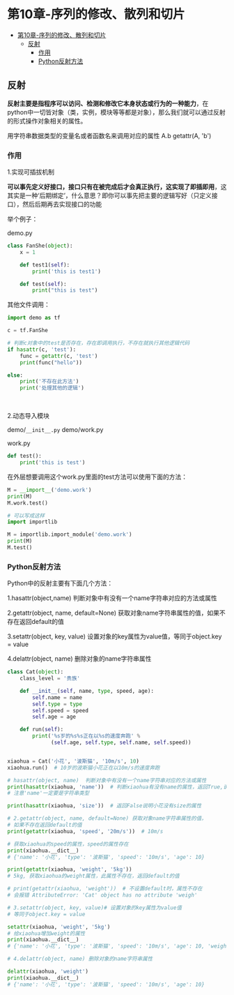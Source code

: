 # 第10章-序列的修改、散列和切片

<!-- TOC -->

- [第10章-序列的修改、散列和切片](#%e7%ac%ac10%e7%ab%a0-%e5%ba%8f%e5%88%97%e7%9a%84%e4%bf%ae%e6%94%b9%e6%95%a3%e5%88%97%e5%92%8c%e5%88%87%e7%89%87)
  - [反射](#%e5%8f%8d%e5%b0%84)
    - [作用](#%e4%bd%9c%e7%94%a8)
    - [Python反射方法](#python%e5%8f%8d%e5%b0%84%e6%96%b9%e6%b3%95)

<!-- /TOC -->


## 反射

**反射主要是指程序可以访问、检测和修改它本身状态或行为的一种能力**，在python中一切皆对象（类，实例，模块等等都是对象），那么我们就可以通过反射的形式操作对象相关的属性。

用字符串数据类型的变量名或者函数名来调用对应的属性
A.b  getattr(A, 'b')


### 作用

1.实现可插拔机制

**可以事先定义好接口，接口只有在被完成后才会真正执行，这实现了即插即用**，这其实是一种‘后期绑定’，什么意思？即你可以事先把主要的逻辑写好（只定义接口），然后后期再去实现接口的功能


举个例子：

demo.py
```python
class FanShe(object):
    x = 1

    def test1(self):
        print('this is test1')

    def test(self):
        print("this is test")

```


其他文件调用：
```python
import demo as tf

c = tf.FanShe

# 判断c对象中的test是否存在，存在即调用执行，不存在就执行其他逻辑代码
if hasattr(c, 'test'):
    func = getattr(c, 'test')
    print(func("hello"))

else:
    print('不存在此方法')
    print('处理其他的逻辑')
```


<br>

2.动态导入模块

demo/`__init__.py`
demo/work.py

work.py

```python
def test():
    print('this is test')
```

在外层想要调用这个work.py里面的test方法可以使用下面的方法：

```python
M = __import__('demo.work')
print(M)
M.work.test()

# 可以写成这样
import importlib

M = importlib.import_module('demo.work')
print(M)
M.test()

```

### Python反射方法

Python中的反射主要有下面几个方法：

1.hasattr(object,name) 
判断对象中有没有一个name字符串对应的方法或属性

2.getattr(object, name, default=None)
获取对象name字符串属性的值，如果不存在返回default的值

3.setattr(object, key, value) 
设置对象的key属性为value值，等同于object.key = value

4.delattr(object, name) 
删除对象的name字符串属性


```python
class Cat(object):
    class_level = '贵族'

    def __init__(self, name, type, speed, age):
        self.name = name
        self.type = type
        self.speed = speed
        self.age = age

    def run(self):
        print('%s岁的%s%s正在以%s的速度奔跑' %
              (self.age, self.type, self.name, self.speed))


xiaohua = Cat('小花', '波斯猫', '10m/s', 10)
xiaohua.run()  # 10岁的波斯猫小花正在以10m/s的速度奔跑

# hasattr(object, name)  判断对象中有没有一个name字符串对应的方法或属性
print(hasattr(xiaohua, 'name'))  # 判断xiaohua有没有name的属性，返回True,说明小花有name的属性，
# 注意'name'一定要是字符串类型

print(hasattr(xiaohua, 'size'))  # 返回False说明小花没有size的属性

# 2.getattr(object, name, default=None) 获取对象name字符串属性的值，
# 如果不存在返回default的值
print(getattr(xiaohua, 'speed', '20m/s'))  # 10m/s

# 获取xiaohua的speed的属性，speed的属性存在
print(xiaohua.__dict__)
# {'name': '小花', 'type': '波斯猫', 'speed': '10m/s', 'age': 10}

print(getattr(xiaohua, 'weight', '5kg'))
# 5kg, 获取xiaohua的weight属性，此属性不存在，返回default的值

# print(getattr(xiaohua, 'weight'))  # 不设置default时，属性不存在
# 会报错 AttributeError: 'Cat' object has no attribute 'weigh'

# 3.setattr(object, key, value)# 设置对象的key属性为value值
# 等同于object.key = value

setattr(xiaohua, 'weight', '5kg')
# 给xiaohua增加weight的属性
print(xiaohua.__dict__)
# {'name': '小花', 'type': '波斯猫', 'speed': '10m/s', 'age': 10, 'weight': '5kg'}

# 4.delattr(object, name) 删除对象的name字符串属性

delattr(xiaohua, 'weight')
print(xiaohua.__dict__)
# {'name': '小花', 'type': '波斯猫', 'speed': '10m/s', 'age': 10}
```
